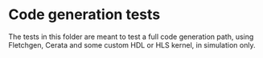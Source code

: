 # Code generation tests

The tests in this folder are meant to test a full code generation path, using
Fletchgen, Cerata and some custom HDL or HLS kernel, in simulation only.
